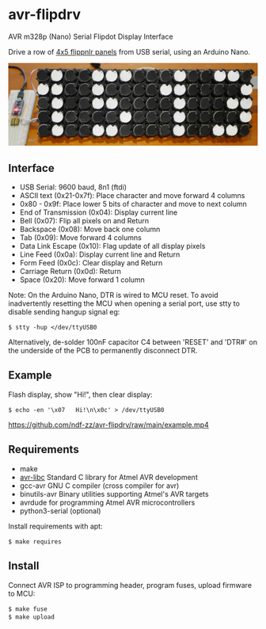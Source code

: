 # avr-flipdrv
AVR m328p (Nano) Serial Flipdot Display Interface

Drive a row of [4x5 flippnlr panels](https://github.com/ndf-zz/flipdot)
from USB serial, using an Arduino Nano.

![Clock](example.jpg "Example Clock")

## Interface

   - USB Serial: 9600 baud, 8n1 (ftdi)
   - ASCII text (0x21-0x7f): Place character and move forward 4 columns
   - 0x80 - 0x9f: Place lower 5 bits of character and move to next column
   - End of Transmission (0x04): Display current line
   - Bell (0x07): Flip all pixels on and Return
   - Backspace (0x08): Move back one column
   - Tab (0x09): Move forward 4 columns
   - Data Link Escape (0x10): Flag update of all display pixels
   - Line Feed (0x0a): Display current line and Return
   - Form Feed (0x0c): Clear display and Return
   - Carriage Return (0x0d): Return
   - Space (0x20): Move forward 1 column

Note: On the Arduino Nano, DTR is wired to MCU reset. To avoid
inadvertently resetting the MCU when opening a serial port,
use stty to disable sending hangup signal eg:

	$ stty -hup </dev/ttyUSB0

Alternatively, de-solder 100nF capacitor C4 between 'RESET'
and 'DTR#' on the underside of the PCB to permanently
disconnect DTR.

## Example

Flash display, show "Hi!", then clear display:

	$ echo -en '\x07   Hi!\n\x0c' > /dev/ttyUSB0

https://github.com/ndf-zz/avr-flipdrv/raw/main/example.mp4

## Requirements

   - make
   - [avr-libc](https://www.nongnu.org/avr-libc/user-manual/index.html)
     Standard C library for Atmel AVR development
   - gcc-avr GNU C compiler (cross compiler for avr)
   - binutils-avr Binary utilities supporting Atmel's AVR targets
   - avrdude for programming Atmel AVR microcontrollers
   - python3-serial (optional)

Install requirements with apt:

	$ make requires

## Install

Connect AVR ISP to programming header, program fuses,
upload firmware to MCU:

	$ make fuse
	$ make upload
